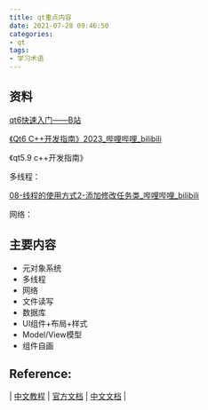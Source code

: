 ```yaml
---
title: qt重点内容
date: 2021-07-28 09:46:50
categories:
- qt
tags:
- 学习术语
---
```



## 资料

[qt6快速入门——B站](https://www.bilibili.com/video/BV1km4y1k7CW?t=10.5&p=45)

[《Qt6 C++开发指南》2023_哔哩哔哩_bilibili](https://www.bilibili.com/video/BV1km4y1k7CW/?spm_id_from=333.337.search-card.all.click&vd_source=0a2bd2d5e3c437b3fd7699cd52ebe78d)

《qt5.9 c++开发指南》

多线程：

[08-线程的使用方式2-添加修改任务类_哔哩哔哩_bilibili](https://www.bilibili.com/video/BV1iN411f7dY?p=8&vd_source=0a2bd2d5e3c437b3fd7699cd52ebe78d)

网络：

## 主要内容

- 元对象系统
- 多线程
- 网络
- 文件读写
- 数据库
- UI组件+布局+样式
- Model/View模型
- 组件自画



## Reference:

| [中文教程](https://qtguide.ustclug.org/) | [官方文档](https://doc.qt.io/qt-5/topics-network-connectivity.html) | [中文文档](http://qt6.digitser.net/index.html) |

